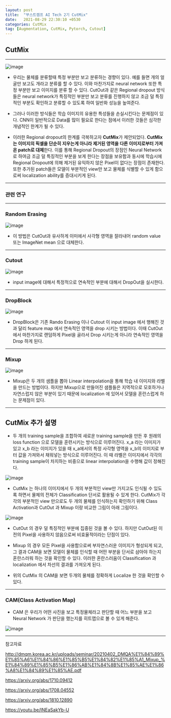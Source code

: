 ```yaml
---
layout: post
title:  "부스트캠프 AI Tech 2기 CutMix"
date:   2021-08-29 22:30:10 +0530
categories: CutMix
tag: [Augmentation, CutMix, Pytorch, Cutout]
---
```


## CutMix

---

![image](https://user-images.githubusercontent.com/61610411/131257549-eebce0a7-4831-40fe-bc32-d8ecd1c1697a.png)


- 우리는 물체를 분류할때 특정 부분만 보고 분류하는 경향이 있다. 예를 들면 개의 얼굴만 보고도 개라고 분류를 할 수 있다. 이와 마찬가지로 neural network 또한 특정 부분만 보고 이미지를 분류 할 수 있다. CutOut과 같은 Regional dropout 방식들은 neural network가 특징적인 부분만 보고 분류를 진행하지 않고 조금 덜 특징적인 부분도 확인하고 분류할 수 있도록 하여 일반화 성능을 높여준다.

- 그러나 이러한 방식들은 학습 이미지의 유용한 특성들을 손실시킨다는 문제점이 있다. CNN이 일반적으로 Data를 많이 필요로 한다는 점에서 이러한 것들은 심각한 개념적인 한계가 될 수 있다.

- 이러한 Regional dropout의 한계를 극복하고자 **CutMix**가 제안되었다. **CutMix는 이미지의 픽셀을 단순히 지우는게 아니라 제거된 영역을 다른 이미지로부터 가져온 patch로 대체**한다. 이를 통해 Regional Dropout의 장점인 Neural Network로 하여금 조금 덜 특징적인 부분을 보게 한다는 장점을 보유함과 동시에 학습시에 Regional Dropout에 의해 제거된 유익하지 않은 Pixel이 없다는 장점이 존재한다. 또한 추가된 patch들은 모델이 부분적인 view만 보고 물체를 식별할 수 있게 함으로써 localization ability를 증대시키게 된다.

---

### 관련 연구

---


### Random Erasing

![image](https://user-images.githubusercontent.com/61610411/131257625-70de2ea7-0757-41a6-a5e4-3ac6312a5aa0.png)

- 이 방법은 CutOut과 유사하게 이미에서 사각형 영역을 잘라내어  random value 또는 ImageNet mean 으로 대체한다.

---

### Cutout 

![image](https://user-images.githubusercontent.com/61610411/131257745-06c5d036-f7d8-40a0-a6fa-c69212699b9f.png)

- input image에 대해서 특정적으로 연속적인 부분에 대해서 DropOut을 실시한다.


---

### DropBlock


![image](https://user-images.githubusercontent.com/61610411/131258633-e8dd8772-c23d-4d2a-ba51-a8faaf1da606.png)



- DropBlock은 기존 Rando Erasing 이나 Cutout 이 input image 에서 행해진 것과 달리 feature map 에서 연속적인 영역을 drop 시키는 방법이다. 이때 CutOut에서 마찬가지로 랜덤하게 Pixel을 골라서 Drop 시키는게 아니라 연속적인 영역을 Drop 하게 된다.

---

### Mixup

![image](https://user-images.githubusercontent.com/61610411/131258664-1787ad26-3b32-435f-a6ce-63d0a380f766.png)


- Mixup은 두 개의 샘플을 뽑아 Linear interpolation을 통해 학습 내 이미지와 라벨을 만드는 방법이다. 하지만 Mixup으로 만들어진 샘플들은 지역적으로 모호하거나 자연스럽지 않은 부분이 있기 때문에 localization 에 있어서 모델을 혼란스럽게 하는 문제점이 있다.

---

## CutMix 추가 설명


- 두 개의 training sample을 조합하여 새로운 training sample을 만든 후 원래의 loss function 으로 모델을 훈련시키는 방식으로 이루어진다. x_a 라는 이미지가 있고 x_b 라는 이미지가 있을 때 x_a에서의 특정 사각형 영역을 x_b의 이미지로 부터 값을 가져와서 채워넣는 방식으로 이루어진다. 이 때 라벨은 이미지에서 각각의 training sample이 차지하는 비중으로 linear interpolation을 수행해 값이 정해진다. 

![image](https://user-images.githubusercontent.com/61610411/131258177-8d3ce7e6-abef-43d7-a009-131565ed119c.png)


- CutMix 는 하나의 이미지에서 두 개의 부분적인 view만 가지고도 인식될 수 있도록 하면서 물체의 전체가 Classification 단서로 활용될 수 있게 한다. CutMix가 각각의 부분적인 view 만으로도 두 개의 물체를 인식하는지 확인하기 위해 Class Activation과 CutOut 과 Mixup 이랑 비교한 그림이 아래 그림이다.

![image](https://user-images.githubusercontent.com/61610411/131258296-c6fe813f-3109-4c99-9f75-3919b1f16ee6.png)

- CutOut 의 경우 덜 특징적인 부분에 집중된 것을 볼 수 있다. 하지만 CutOut된 이전의 Pixel을 사용하지 않음으로써 비효율적이라는 단점이 있다.

- Mixup 의 경우 모든 Pixel을 사용함으로써 부자연스러운 이미지가 형성되게 되고, 그 결과 CAM을 보면 모델이 물체를 인식할 때 어떤 부분을 단서로 삼아야 하는지 혼란스러워 하는 것을 확인할 수 있다. 이러한 혼란스러움이 Classification 과 localization 에서 차선의 결과를 가져오게 된다.

- 위의 CutMix 의 CAM을 보면 두개의 물체를 정확하게 Localize 한 것을 확인할 수 있다.

---


### CAM(Class Activation Map)


- CAM 은 우리가 어떤 사진을 보고 특정물체라고 판단할 때 어느 부분을 보고 Neural Network 가 판단을 했는지를 히트맵으로 볼 수 있게 해준다.

![image](https://user-images.githubusercontent.com/61610411/131258535-980fb2c6-e031-4d57-8f19-20e016c25eaf.png)


---


참고자료

 <http://dmqm.korea.ac.kr/uploads/seminar/20210402_DMQA%E1%84%89%E1%85%A6%E1%84%86%E1%85%B5%E1%84%82%E1%85%A1_Mixup_%E1%84%89%E1%85%B5%E1%86%AB%E1%84%8B%E1%85%AE%E1%86%A8%E1%84%89%E1%85%AE.pdf>

 <https://arxiv.org/abs/1710.09412>

 <https://arxiv.org/abs/1708.04552>
 
 <https://arxiv.org/abs/1810.12890>



 <https://youtu.be/INEaSakYb-U>